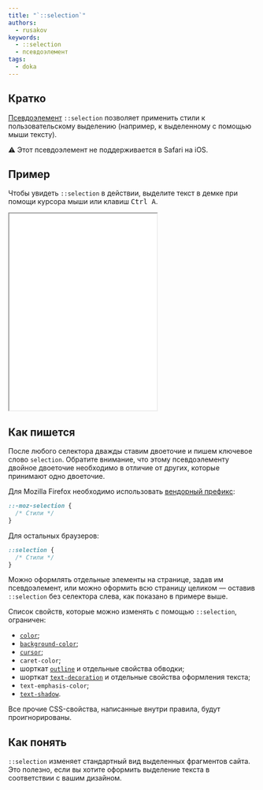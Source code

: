```yaml
---
title: "`::selection`"
authors:
  - rusakov
keywords:
  - ::selection
  - псевдоэлемент
tags:
  - doka
---
```


## Кратко

[Псевдоэлемент](/css/pseudoelements/) `::selection` позволяет применить стили к пользовательскому выделению (например, к выделенному с помощью мыши тексту).

<aside>
⚠️ Этот псевдоэлемент не поддерживается в Safari на iOS.
</aside>

## Пример

Чтобы увидеть `::selection` в действии, выделите текст в демке при помощи курсора мыши или клавиш <kbd>Ctrl A</kbd>.

<iframe title="Пример базовой работы ::selection" src="demos/variants/" height="400"></iframe>

## Как пишется

После любого селектора дважды ставим двоеточие и пишем ключевое слово `selection`. Обратите внимание, что этому псевдоэлементу двойное двоеточие необходимо в отличие от других, которые принимают одно двоеточие.

Для Mozilla Firefox необходимо использовать [вендорный префикс](/css/vendor-prefixes/):

```css
::-moz-selection {
  /* Стили */
}
```

Для остальных браузеров:

```css
::selection {
  /* Стили */
}
```

Можно оформлять отдельные элементы на странице, задав им псевдоэлемент, или можно оформить всю страницу целиком — оставив `::selection` без селектора слева, как показано в примере выше.

Список свойств, которые можно изменять с помощью `::selection`, ограничен:

- [`color`](/css/color/);
- [`background-color`](/css/background-color/);
- [`cursor`](/css/cursor/);
- `caret-color`;
- шорткат [`outline`](/css/outline/) и отдельные свойства обводки;
- шорткат [`text-decoration`](/css/text-decoration/) и отдельные свойства оформления текста;
- `text-emphasis-color`;
- [`text-shadow`](/css/text-shadow/).

Все прочие CSS-свойства, написанные внутри правила, будут проигнорированы.

## Как понять

`::selection` изменяет стандартный вид выделенных фрагментов сайта. Это полезно, если вы хотите оформить выделение текста в соответствии с вашим дизайном.
